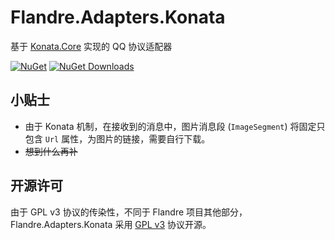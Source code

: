 # Flandre.Adapters.Konata

基于 [Konata.Core](https://github.com/KonataDev/Konata.Core) 实现的 QQ 协议适配器

[![NuGet](https://img.shields.io/nuget/vpre/Flandre.Adapters.Konata?label=NuGet&color=blue)](https://www.nuget.org/packages/Flandre.Adapters.Konata/)
[![NuGet Downloads](https://img.shields.io/nuget/dt/Flandre.Adapters.Konata?label=Downloads&color=f06292)](https://www.nuget.org/packages/Flandre.Adapters.Konata/)

## 小贴士

- 由于 Konata 机制，在接收到的消息中，图片消息段 (`ImageSegment`) 将固定只包含 `Url` 属性，为图片的链接，需要自行下载。
- ~~想到什么再补~~

## 开源许可
由于 GPL v3 协议的传染性，不同于 Flandre 项目其他部分，Flandre.Adapters.Konata 采用 [GPL v3](./LICENSE) 协议开源。
